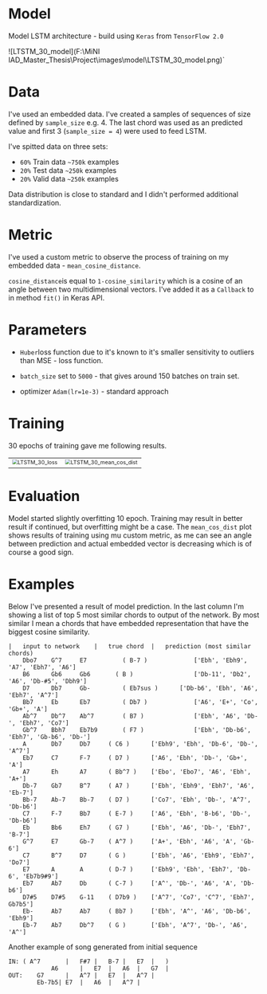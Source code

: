 # Model

Model LSTM architecture - build using `Keras` from `TensorFlow 2.0`

![LTSTM_30_model](F:\MiNI IAD\_Master_Thesis\Project\images\model\LTSTM_30_model.png)`
# Data

I've used an embedded data. I've created  a samples of sequences of size defined by `sample_size` e.g. 4. The last chord was used as an predicted value and first 3 (`sample_size = 4`) were used to feed LSTM. 

I've spitted data on three sets:  

- `60%` Train data `~750k` examples
- `20%` Test data  `~250k` examples
- `20%` Valid data  `~250k` examples

Data distribution is close to standard and I didn't performed additional standardization.


# Metric

I've used a custom metric to observe the process of training on my embedded data - `mean_cosine_distance`.

`cosine_distance`is equal to `1-cosine_similarity` which is a cosine of an angle between two multidimensional vectors.  I've added it as a `Callback` to in method `fit()` in Keras API.

# Parameters

- `Huber`loss function due to it's known to it's smaller sensitivity to outliers than MSE - loss function.

- `batch_size` set to `5000`  -  that gives around 150  batches on train set.

- optimizer `Adam(lr=1e-3)` - standard approach

# Training

30 epochs of training gave me following results.

<table>
  <tr>
    <td><img src="F:\MiNI IAD\_Master_Thesis\Project\images\model\LTSTM_30_loss.png" alt="LTSTM_30_loss" style="zoom:67%;" />
	</td>
	<td><img src="F:\MiNI IAD\_Master_Thesis\Project\images\model\LTSTM_30_mean_cos_dist.png" alt="LTSTM_30_mean_cos_dist" style="zoom:67%;" />
	</td>
  </tr>
</table>

# Evaluation

Model started slightly overfitting 10 epoch. Training may result in better result if continued, but overfitting might be a case. The `mean_cos_dist` plot shows results of training using mu custom metric, as me can see an angle between prediction and actual embedded vector is decreasing which is of course a good sign.

# Examples

Below I've presented a result of model prediction. In the last column I'm showing a list of top 5 most similar chords to output of the network. By most similar I mean a chords that have embedded representation that have the biggest cosine similarity.

```
| 	input to network   	|	true chord 	|	prediction (most similar chords)	
    Dbo7	G^7		E7			( B-7 )				['Ebh', 'Ebh9', 'A7', 'Ebh7', 'A6']
    B6		Gb6		Gb6		  ( B )					['Db-11', 'Db2', 'A6', 'Db-#5', 'Dbh9']
    D7		Db7		Gb-			( Eb7sus )		['Db-b6', 'Ebh', 'A6', 'Ebh7', 'A^7']
    Bb7		Eb		Eb7			( Db7 )				['A6', 'E+', 'Co', 'Gb+', 'A']
    Ab^7	Db^7	Ab^7		( B7 )				['Ebh', 'A6', 'Db-', 'Ebh7', 'Co7']
    Gb^7	Bbh7	Eb7b9		( F7 )				['Ebh', 'Db-b6', 'Ebh7', 'Gb-b6', 'Db-']
    A		Db7		Db7		( C6 )		['Ebh9', 'Ebh', 'Db-6', 'Db-', 'A^7']
    Eb7		C7		F-7		( D7 )		['A6', 'Ebh', 'Db-', 'Gb+', 'A']
    A7		Eh		A7		( Bb^7 )	['Ebo', 'Ebo7', 'A6', 'Ebh', 'A+']
    Db-7	Gb7		B^7		( A7 )		['Ebh', 'Ebh9', 'Ebh7', 'A6', 'Eb-7']
    Bb-7	Ab-7	Bb-7	( D7 )		['Co7', 'Ebh', 'Db-', 'A^7', 'Db-b6']
    C7		F-7		Bb7		( E-7 )		['A6', 'Ebh', 'B-b6', 'Db-', 'Db-b6']
    Eb		Bb6		Eh7		( G7 )		['Ebh', 'A6', 'Db-', 'Ebh7', 'B-7']
    G^7		E7		Gb-7	( A^7 )		['A+', 'Ebh', 'A6', 'A', 'Gb-6']
    C7		B^7		D7		( G )		['Ebh', 'A6', 'Ebh9', 'Ebh7', 'Do7']
    E7		A		A		( D-7 )		['Ebh9', 'Ebh', 'Ebh7', 'Db-6', 'Eb7b9#9']
    Eb7		Ab7		Db		( C-7 )		['A^', 'Db-', 'A6', 'A', 'Db-b6']
    D7#5	D7#5	G-11	( D7b9 )	['A^7', 'Co7', 'C^7', 'Ebh7',  Gb7b5']
    Eb-		Ab7		Ab7		( Bb7 )		['Ebh', 'A^', 'A6', 'Db-b6', 'Ebh9']
    Eb-7	Ab7		Db^7	( G )		['Ebh', 'A^7', 'Db-', 'A6', 'A^']
```

Another example of song generated from initial sequence 

```
IN: ( A^7		|	F#7 |	B-7	|	E7	|	) 
 			A6		|	E7	|	A6	|	G7	|	  
OUT: 	G7		|	A^7	|	E7	|	A^7	|	  
  		Eb-7b5|	E7	|	A6	|	A^7	|	  
```